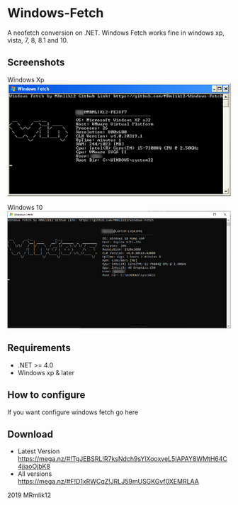 # Windows-Fetch
A neofetch conversion on .NET. Windows Fetch works fine in windows xp, vista, 7, 8, 8.1 and 10. 

## Screenshots

Windows Xp  
![winxp](img/winxp.bmp)

Windows 10  
![winten](img/windows10.png)

## Requirements
* .NET >= 4.0
* Windows xp & later

## How to configure
If you want configure windows fetch go here

## Download
* Latest Version https://mega.nz/#!TgJEBSRL!R7ksNdch9sYlXooxveL5IAPAY8WMtH64C4jjaoOjbK8
* All versions https://mega.nz/#F!D1xRWCqZ!JRLJ59mUSGKGvf0XEMRLAA


2019 MRmlik12